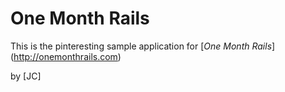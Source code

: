 # One Month Rails 

This is the pinteresting sample application for 
[*One Month Rails*] (http://onemonthrails.com)

by [JC]